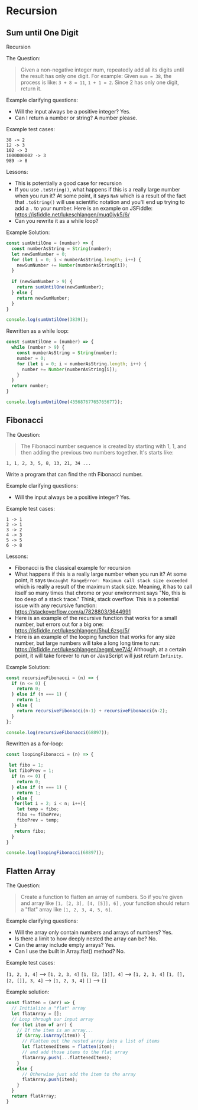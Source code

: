 # Recursion

## Sum until One Digit

Recursion

The Question:

> Given a non-negative integer num, repeatedly add all its digits until the result has only one digit. For example: Given `num = 38`, the process is like: `3 + 8 = 11`, `1 + 1 = 2`. Since 2 has only one digit, return it.

Example clarifying questions:

- Will the input always be a positive integer? Yes.
- Can I return a number or string? A number please.

Example test cases:

```
38 -> 2
12 -> 3
102 -> 3
1000000002 -> 3
989 -> 8
```

Lessons:

- This is potentially a good case for recursion
- If you use `.toString()`, what happens if this is a really large number when you run it? At some point, it says `NaN` which is a result of the fact that `.toString()` will use scientific notation and you'll end up trying to add a `.` to your number. Here is an example on JSFiddle: https://jsfiddle.net/lukeschlangen/muq0jyk5/6/
- Can you rewrite it as a while loop?

Example Solution:

```JavaScript
const sumUntilOne = (number) => {
  const numberAsString = String(number);
  let newSumNumber = 0;
  for (let i = 0; i < numberAsString.length; i++) {
    newSumNumber += Number(numberAsString[i]);
  }
  
  if (newSumNumber > 9) {
    return sumUntilOne(newSumNumber);
  } else {
    return newSumNumber;
  }
}

console.log(sumUntilOne(3839));
```

Rewritten as a while loop:

```JavaScript
const sumUntilOne = (number) => {
  while (number > 9) {
    const numberAsString = String(number);
    number = 0;
    for (let i = 0; i < numberAsString.length; i++) {
      number += Number(numberAsString[i]);
    }
  }
  return number;
}

console.log(sumUntilOne(43568767765765677));
```

## Fibonacci

The Question:

> The Fibonacci number sequence is created by starting with 1, 1, and then adding the previous two numbers together. It's starts like:

```
1, 1, 2, 3, 5, 8, 13, 21, 34 ...
```

Write a program that can find the nth Fibonacci number.

Example clarifying questions:

- Will the input always be a positive integer? Yes.

Example test cases:

```
1 -> 1
2 -> 1
3 -> 2
4 -> 3
5 -> 5
6 -> 8
```

Lessons:

- Fibonacci is the classical example for recursion
- What happens if this is a really large number when you run it? At some point, it says `Uncaught RangeError: Maximum call stack size exceeded` which is really a result of the maximum stack size. Meaning, it has to call itself so many times that chrome or your environment says "No, this is too deep of a stack trace." Think, stack overflow. This is a potential issue with any recursive function: https://stackoverflow.com/a/7828803/3644991
- Here is an example of the recursive function that works for a small number, but errors out for a big one: https://jsfiddle.net/lukeschlangen/5huL6zsg/5/
- Here is an example of the looping function that works for any size number, but large numbers will take a long long time to run: https://jsfiddle.net/lukeschlangen/aegmLwe7/4/ Although, at a certain point, it will take forever to run or JavaScript will just return `Infinity`.

Example Solution:

```JavaScript
const recursiveFibonacci = (n) => {
  if (n <= 0) {
    return 0;
  } else if (n === 1) {
    return 1;
  } else {
    return recursiveFibonacci(n-1) + recursiveFibonacci(n-2);
  }
};

console.log(recursiveFibonacci(68897));
```

Rewritten as a for-loop:

```JavaScript
const loopingFibonacci = (n) => {

 let fibo = 1;
 let fiboPrev = 1;
  if (n <= 0) {
    return 0;
  } else if (n === 1) {
    return 1;
  } else {
   for(let i = 2; i < n; i++){
    let temp = fibo;
    fibo += fiboPrev;
    fiboPrev = temp;
   }
   return fibo;
  }
}

console.log(loopingFibonacci(68897));
```


## Flatten Array

The Question:

> Create a function to flatten an array of numbers. So if you're given and array like `[1, [2, 3], [4, [5]], 6]` , your function should return a "flat" array like `[1, 2, 3, 4, 5, 6]`.

Example clarifying questions:

- Will the array only contain numbers and arrays of numbers? Yes.
- Is there a limit to how deeply nested the array can be? No.
- Can the array include empty arrays? Yes.
- Can I use the built in Array.flat() method? No.

Example test cases:

`[1, 2, 3, 4]` --> `[1, 2, 3, 4]`
`[1, [2, [3]], 4]` --> `[1, 2, 3, 4]`
`[1, [], [2, []], 3, 4]` --> `[1, 2, 3, 4]`
`[]` --> `[]`

Example solution:

```js
const flatten = (arr) => {
  // Initialize a "flat" array
  let flatArray = [];
  // Loop through our input array
  for (let item of arr) {
    // If the item is an array...
    if (Array.isArray(item)) {
      // Flatten out the nested array into a list of items
      let flattenedItems = flatten(item);
      // and add those items to the flat array
      flatArray.push(...flattenedItems);
    }
    else {
      // Otherwise just add the item to the array
      flatArray.push(item);
    }
  }
  return flatArray;
}
```